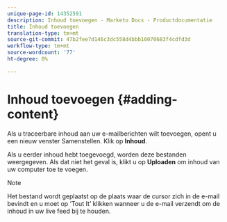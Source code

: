 ```yaml
---
unique-page-id: 14352591
description: Inhoud toevoegen - Marketo Docs - Productdocumentatie
title: Inhoud toevoegen
translation-type: tm+mt
source-git-commit: 47b2fee7d146c3dc558d4bbb10070683f4cdfd3d
workflow-type: tm+mt
source-wordcount: '77'
ht-degree: 0%

---
```



# Inhoud toevoegen {#adding-content}

Als u traceerbare inhoud aan uw e-mailberichten wilt toevoegen, opent u een nieuw venster Samenstellen. Klik op **Inhoud**.

Als u eerder inhoud hebt toegevoegd, worden deze bestanden weergegeven. Als dat niet het geval is, klikt u op **Uploaden** om inhoud van uw computer toe te voegen.

>[!NOTE]
>
>Het bestand wordt geplaatst op de plaats waar de cursor zich in de e-mail bevindt en u moet op ‘Tout It’ klikken wanneer u de e-mail verzendt om de inhoud in uw live feed bij te houden.


